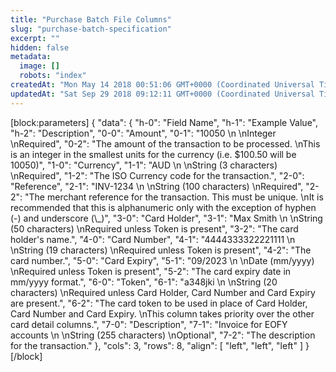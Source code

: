 ```yaml
---
title: "Purchase Batch File Columns"
slug: "purchase-batch-specification"
excerpt: ""
hidden: false
metadata: 
  image: []
  robots: "index"
createdAt: "Mon May 14 2018 00:51:06 GMT+0000 (Coordinated Universal Time)"
updatedAt: "Sat Sep 29 2018 09:12:11 GMT+0000 (Coordinated Universal Time)"
---
```

[block:parameters]
{
  "data": {
    "h-0": "Field Name",
    "h-1": "Example Value",
    "h-2": "Description",
    "0-0": "Amount",
    "0-1": "10050  \n  \nInteger  \nRequired",
    "0-2": "The amount of the transaction to be processed.  \nThis is an integer in the smallest units for the currency (i.e. $100.50 will be 10050)",
    "1-0": "Currency",
    "1-1": "AUD  \n  \nString (3 characters)  \nRequired",
    "1-2": "The ISO Currency code for the transaction.",
    "2-0": "Reference",
    "2-1": "INV-1234  \n  \nString (100 characters)  \nRequired",
    "2-2": "The merchant reference for the transaction. This must be unique.  \nIt is recommended that this is alphanumeric only with the exception of hyphen (-) and underscore (\\_)",
    "3-0": "Card Holder",
    "3-1": "Max Smith  \n  \nString (50 characters)  \nRequired unless Token is present",
    "3-2": "The card holder's name.",
    "4-0": "Card Number",
    "4-1": "4444333322221111  \n  \nString (19 characters)  \nRequired unless Token is present",
    "4-2": "The card number.",
    "5-0": "Card Expiry",
    "5-1": "09/2023  \n  \nDate (mm/yyyy)  \nRequired unless Token is present",
    "5-2": "The card expiry date in mm/yyyy format.",
    "6-0": "Token",
    "6-1": "a348jki  \n  \nString (20 characters)  \nRequired unless Card Holder, Card Number and Card Expiry are present.",
    "6-2": "The card token to be used in place of Card Holder, Card Number and Card Expiry.  \nThis column takes priority over the other card detail columns.",
    "7-0": "Description",
    "7-1": "Invoice for EOFY accounts  \n  \nString (255 characters)  \nOptional",
    "7-2": "The description for the transaction."
  },
  "cols": 3,
  "rows": 8,
  "align": [
    "left",
    "left",
    "left"
  ]
}
[/block]
